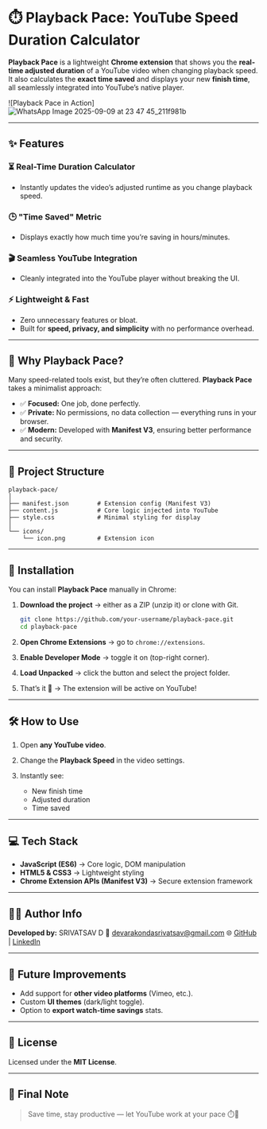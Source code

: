 # ⏱️ Playback Pace: YouTube Speed Duration Calculator

**Playback Pace** is a lightweight **Chrome extension** that shows you the **real-time adjusted duration** of a YouTube video when changing playback speed. It also calculates the **exact time saved** and displays your new **finish time**, all seamlessly integrated into YouTube’s native player.

![Playback Pace in Action]![WhatsApp Image 2025-09-09 at 23 47 45_211f981b](https://github.com/user-attachments/assets/7acae81a-ff10-4e64-97a8-f89447a73df6)


---

## ✨ Features

### ⏳ Real-Time Duration Calculator

* Instantly updates the video’s adjusted runtime as you change playback speed.

### 🕒 "Time Saved" Metric

* Displays exactly how much time you’re saving in hours/minutes.

### 🎬 Seamless YouTube Integration

* Cleanly integrated into the YouTube player without breaking the UI.

### ⚡ Lightweight & Fast

* Zero unnecessary features or bloat.
* Built for **speed, privacy, and simplicity** with no performance overhead.

---

## 🤔 Why Playback Pace?

Many speed-related tools exist, but they’re often cluttered. **Playback Pace** takes a minimalist approach:

* ✅ **Focused:** One job, done perfectly.
* ✅ **Private:** No permissions, no data collection — everything runs in your browser.
* ✅ **Modern:** Developed with **Manifest V3**, ensuring better performance and security.

---

## 📂 Project Structure

```
playback-pace/
│
├── manifest.json        # Extension config (Manifest V3)
├── content.js           # Core logic injected into YouTube
├── style.css            # Minimal styling for display
│
└── icons/
    └── icon.png         # Extension icon
```

---

## 🚀 Installation

You can install **Playback Pace** manually in Chrome:

1. **Download the project** → either as a ZIP (unzip it) or clone with Git.

   ```bash
   git clone https://github.com/your-username/playback-pace.git
   cd playback-pace
   ```
2. **Open Chrome Extensions** → go to `chrome://extensions`.
3. **Enable Developer Mode** → toggle it on (top-right corner).
4. **Load Unpacked** → click the button and select the project folder.
5. That’s it 🎉 → The extension will be active on YouTube!

---

## 🛠️ How to Use

1. Open **any YouTube video**.
2. Change the **Playback Speed** in the video settings.
3. Instantly see:

   * New finish time
   * Adjusted duration
   * Time saved

---

## 💻 Tech Stack

* **JavaScript (ES6)** → Core logic, DOM manipulation
* **HTML5 & CSS3** → Lightweight styling
* **Chrome Extension APIs (Manifest V3)** → Secure extension framework

---

## 👨‍💻 Author Info

**Developed by:** SRIVATSAV D
📧 [devarakondasrivatsav@gmail.com](mailto:devarakondasrivatsav@gmail.com)
🌐 [GitHub](https://github.com/srivatsavdevarakonda) | [LinkedIn](https://www.linkedin.com/in/d-srivatsav-2a7a90247/)

---

## 🔮 Future Improvements

* Add support for **other video platforms** (Vimeo, etc.).
* Custom **UI themes** (dark/light toggle).
* Option to **export watch-time savings** stats.

---

## 📝 License

Licensed under the **MIT License**.

---

## 💬 Final Note

> Save time, stay productive — let YouTube work at your pace ⏱️🚀


